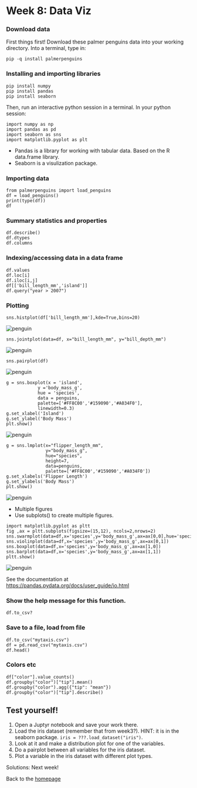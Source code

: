 # Week 8: Data Viz
### Download data 
First things first! Download these palmer penguins data into your working directory. 
Into a terminal, type in: 
```
pip -q install palmerpenguins
```

### Installing and importing libraries 
```
pip install numpy
pip install pandas
pip install seaborn
```
Then, run an interactive python session in a terminal. In your python session:
```
import numpy as np
import pandas as pd
import seaborn as sns
import matplotlib.pyplot as plt
```
- Pandas is a library for working with tabular data. Based on the R data.frame library.
- Seaborn is a visulization package. 

### Importing data 
```
from palmerpenguins import load_penguins
df = load_penguins()
print(type(df))
df
```
### Summary statistics and properties 
```
df.describe()
df.dtypes
df.columns
```
### Indexing/accessing data in a data frame 
```
df.values
df.loc[i] 
df.iloc[i,j]
df[['bill_length_mm','island']]
df.query("year > 2007")

```

### Plotting 
```
sns.histplot(df['bill_length_mm'],kde=True,bins=20)
```
![penguin](../imgs/penguin_histplot.png)
```
sns.jointplot(data=df, x="bill_length_mm", y="bill_depth_mm") 
```
![penguin](../imgs/penguin_scatterplot.png)
```
sns.pairplot(df)
```
![penguin](../imgs/penguin_pairs.png)
```
g = sns.boxplot(x = 'island',
            y ='body_mass_g',
            hue = 'species',
            data = penguins,
            palette=['#FF8C00','#159090','#A034F0'],
            linewidth=0.3)
g.set_xlabel('Island')
g.set_ylabel('Body Mass')
plt.show() 
```
![penguin](../imgs/penguin_boxplot.png)

```
g = sns.lmplot(x="flipper_length_mm",
               y="body_mass_g",
               hue="species",
               height=7,
               data=penguins,
               palette=['#FF8C00','#159090','#A034F0'])
g.set_xlabels('Flipper Length')
g.set_ylabels('Body Mass')
plt.show() 
```
![penguin](../imgs/penguin_lmplot.png)

- Multiple figures
- Use subplots() to create multiple figures.
```
import matplotlib.pyplot as pltt
fig ,ax = pltt.subplots(figsize=(15,12), ncols=2,nrows=2)
sns.swarmplot(data=df,x='species',y='body_mass_g',ax=ax[0,0],hue='species')
sns.violinplot(data=df,x='species',y='body_mass_g',ax=ax[0,1])
sns.boxplot(data=df,x='species',y='body_mass_g',ax=ax[1,0])
sns.barplot(data=df,x='species',y='body_mass_g',ax=ax[1,1])
pltt.show()
```
![penguin](../imgs/penguin_multiple.png)

See the documentation at https://pandas.pydata.org/docs/user_guide/io.html


### Show the help message for this function.
```
df.to_csv?
```     

### Save to a file, load from file 
```
df.to_csv("mytaxis.csv")
df = pd.read_csv("mytaxis.csv")
df.head()
```    

### Colors etc
```
df["color"].value_counts()
df.groupby("color")["tip"].mean()
df.groupby("color").agg({"tip": "mean"})    
df.groupby("color")["tip"].describe()
```


## Test yourself!
1. Open a Juptyr notebook and save your work there.
2. Load the iris dataset (remember that from week3?). HINT: it is in the seaborn package. `iris = ???.load_dataset("iris")`.
3. Look at it and make a distribution plot for one of the variables. 
4. Do a pairplot between all variables for the iris dataset.
5. Plot a variable in the iris dataset with different plot types. 

Solutions: Next week!

Back to the [homepage](../README.md)


